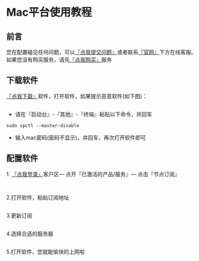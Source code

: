 # Mac平台使用教程

## **前言**

您在配置碰见任何问题，可以[『点我提交问题』](https://www.lengjiao.me/submitticket.php)或者联系[『官网』](https://www.lengjiao.me)下方在线客服。如果您没有购买服务，请先[『点我购买』](https://www.lengjiao.me/cart.php)服务

## 下载软件

[『点我下载』](https://fastly.jsdelivr.net/gh/ljsupport/leng/LJ.dmg)软件，打开软件，如果提示恶意软件(如下图)：

<figure><img src="https://img.lengjiao.me/mac/m0.png" alt=""><figcaption></figcaption></figure>

* 请在『启动台』-『其他』-『终端』粘贴以下命令，并回车

```
sudo spctl --master-disable
```

* 输入mac密码(密码不显示)，并回车，再次打开软件即可

## 配置软件

&#x20;1\. [『点我登录』](https://www.lengjiao.me/clientarea.php)客户区— 点开『已激活的产品/服务』— 点击『节点订阅』

<figure><img src="https://img.lengjiao.me/mac/m1.png" alt=""><figcaption></figcaption></figure>

<figure><img src="https://img.lengjiao.me/mac/m2.png" alt=""><figcaption></figcaption></figure>

2.打开软件，粘贴订阅地址

<figure><img src="https://img.lengjiao.me/mac/m3.png" alt=""><figcaption></figcaption></figure>

3.更新订阅

<figure><img src="https://img.lengjiao.me/mac/m4.png" alt=""><figcaption></figcaption></figure>

4.选择合适的服务器

<figure><img src="https://img.lengjiao.me/mac/m5.png" alt=""><figcaption></figcaption></figure>

5.打开软件，您就能愉快的上网啦

<figure><img src="https://img.lengjiao.me/mac/m6.png" alt=""><figcaption></figcaption></figure>
